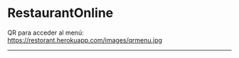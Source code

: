 # RestaurantOnline
QR para acceder al menú: https://restorant.herokuapp.com/images/qrmenu.jpg 

-------------------------------------------------------------------------------
